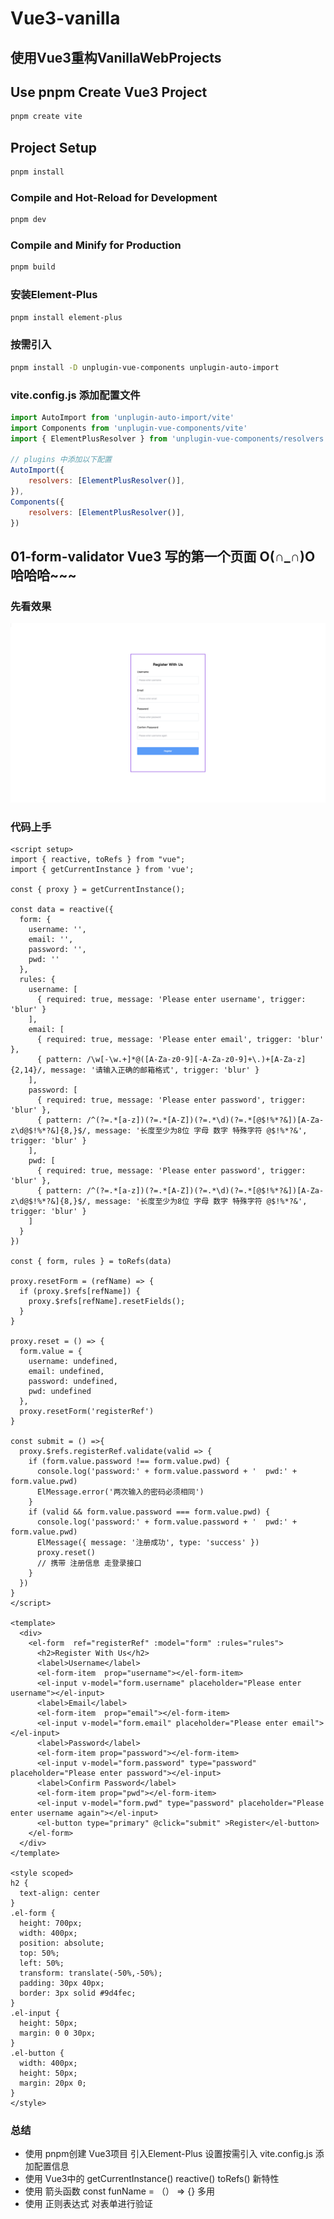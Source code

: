 # Vue3-vanilla

## 使用Vue3重构VanillaWebProjects

## Use   pnpm    Create Vue3  Project 

```sh
pnpm create vite
````

## Project Setup

```sh
pnpm install
```

### Compile and Hot-Reload for Development

```sh
pnpm dev
```

### Compile and Minify for Production

```sh
pnpm build
```

### 安装Element-Plus

```sh
pnpm install element-plus 
```

### 按需引入

```sh
pnpm install -D unplugin-vue-components unplugin-auto-import 
```

### vite.config.js 添加配置文件
```js
import AutoImport from 'unplugin-auto-import/vite'
import Components from 'unplugin-vue-components/vite'
import { ElementPlusResolver } from 'unplugin-vue-components/resolvers'

// plugins 中添加以下配置
AutoImport({
    resolvers: [ElementPlusResolver()],
}),
Components({
    resolvers: [ElementPlusResolver()],
})
```
##  01-form-validator   Vue3 写的第一个页面    O(∩_∩)O哈哈哈~~~

### 先看效果 
![01-form-validator.png](src%2Fassets%2F01-form-validator.png)

### 代码上手
```vue 
<script setup>
import { reactive, toRefs } from "vue";
import { getCurrentInstance } from 'vue';

const { proxy } = getCurrentInstance();

const data = reactive({
  form: {
    username: '',
    email: '',
    password: '',
    pwd: ''
  },
  rules: {
    username: [
      { required: true, message: 'Please enter username', trigger: 'blur' }
    ],
    email: [
      { required: true, message: 'Please enter email', trigger: 'blur' },
      { pattern: /\w[-\w.+]*@([A-Za-z0-9][-A-Za-z0-9]+\.)+[A-Za-z]{2,14}/, message: '请输入正确的邮箱格式', trigger: 'blur' }
    ],
    password: [
      { required: true, message: 'Please enter password', trigger: 'blur' },
      { pattern: /^(?=.*[a-z])(?=.*[A-Z])(?=.*\d)(?=.*[@$!%*?&])[A-Za-z\d@$!%*?&]{8,}$/, message: '长度至少为8位 字母 数字 特殊字符 @$!%*?&', trigger: 'blur' }
    ],
    pwd: [
      { required: true, message: 'Please enter password', trigger: 'blur' },
      { pattern: /^(?=.*[a-z])(?=.*[A-Z])(?=.*\d)(?=.*[@$!%*?&])[A-Za-z\d@$!%*?&]{8,}$/, message: '长度至少为8位 字母 数字 特殊字符 @$!%*?&', trigger: 'blur' }
    ]
  }
})

const { form, rules } = toRefs(data)

proxy.resetForm = (refName) => {
  if (proxy.$refs[refName]) {
    proxy.$refs[refName].resetFields();
  }
}

proxy.reset = () => {
  form.value = {
    username: undefined,
    email: undefined,
    password: undefined,
    pwd: undefined
  },
  proxy.resetForm('registerRef')
}

const submit = () =>{
  proxy.$refs.registerRef.validate(valid => {
    if (form.value.password !== form.value.pwd) {
      console.log('password:' + form.value.password + '  pwd:' + form.value.pwd)
      ElMessage.error('两次输入的密码必须相同')
    }
    if (valid && form.value.password === form.value.pwd) {
      console.log('password:' + form.value.password + '  pwd:' + form.value.pwd)
      ElMessage({ message: '注册成功', type: 'success' })
      proxy.reset()
      // 携带 注册信息 走登录接口
    }
  })
}
</script>

<template>
  <div>
    <el-form  ref="registerRef" :model="form" :rules="rules">
      <h2>Register With Us</h2>
      <label>Username</label>
      <el-form-item  prop="username"></el-form-item>
      <el-input v-model="form.username" placeholder="Please enter username"></el-input>
      <label>Email</label>
      <el-form-item  prop="email"></el-form-item>
      <el-input v-model="form.email" placeholder="Please enter email"></el-input>
      <label>Password</label>
      <el-form-item prop="password"></el-form-item>
      <el-input v-model="form.password" type="password" placeholder="Please enter password"></el-input>
      <label>Confirm Password</label>
      <el-form-item prop="pwd"></el-form-item>
      <el-input v-model="form.pwd" type="password" placeholder="Please enter username again"></el-input>
      <el-button type="primary" @click="submit" >Register</el-button>
    </el-form>
  </div>
</template>

<style scoped>
h2 {
  text-align: center
}
.el-form {
  height: 700px;
  width: 400px;
  position: absolute;
  top: 50%;
  left: 50%;
  transform: translate(-50%,-50%);
  padding: 30px 40px;
  border: 3px solid #9d4fec;
}
.el-input {
  height: 50px;
  margin: 0 0 30px;
}
.el-button {
  width: 400px;
  height: 50px;
  margin: 20px 0;
}
</style>

```

### 总结
* 使用 pnpm创建 Vue3项目 引入Element-Plus  设置按需引入   vite.config.js 添加配置信息
* 使用 Vue3中的 getCurrentInstance()  reactive() toRefs() 新特性 
* 使用 箭头函数  const funName = （） => {}   多用
* 使用 正则表达式 对表单进行验证

